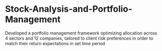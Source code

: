 # Stock-Analysis-and-Portfolio-Management
Developed a portfolio management framework optimizing allocation across 4 sectors and 12 companies, tailored to client risk preferences in order to match their return expectations in set time period
